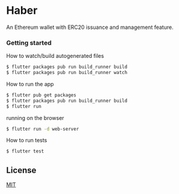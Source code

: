 # Haber

An Ethereum wallet with ERC20 issuance and management feature.

### Getting started

How to watch/build autogenerated files

```bash
$ flutter packages pub run build_runner build 
$ flutter packages pub run build_runner watch
```

How to run the app

```bash
$ flutter pub get packages
$ flutter packages pub run build_runner build
$ flutter run
```

running on the browser

```bash
$ flutter run -d web-server
```

How to run tests

```bash
$ flutter test
```

## License

[MIT](https://choosealicense.com/licenses/mit/)